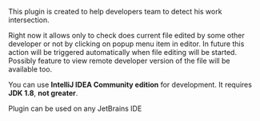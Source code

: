 This plugin is created to help developers team to detect his work intersection.

Right now it allows only to check does current file edited by some other 
developer or not by clicking on popup menu item in editor. In future this action
will be triggered automatically when file editing will be started. Possibly 
feature to view remote developer version of the file will be available too.

You can use **IntelliJ IDEA Community edition** for development. 
It requires **JDK 1.8**, **not greater**.

Plugin can be used on any JetBrains IDE